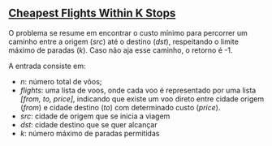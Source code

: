 ## [Cheapest Flights Within K Stops](https://leetcode.com/problems/cheapest-flights-within-k-stops/description/)

O problema se resume em encontrar o custo mínimo para percorrer um caminho entre a origem (_src_) até o destino (_dst_), respeitando o limite máximo de paradas (_k_). Caso não aja esse caminho, o retorno é -1.

A entrada consiste em:

- _n_: número total de vôos;
- _flights_: uma lista de voos, onde cada voo é representado por uma lista _[from, to, price]_, indicando que existe um voo direto entre cidade origem (_from_) e cidade destino (_to_) com determinado custo (_price_).
- _src_: cidade de origem que se inicia a viagem
- _dst_: cidade destino que se quer alcançar
- _k_: número máximo de paradas permitidas
